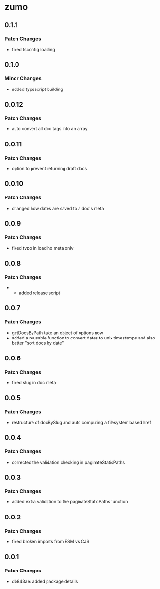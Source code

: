 # zumo

## 0.1.1

### Patch Changes

- fixed tsconfig loading

## 0.1.0

### Minor Changes

- added typescript building

## 0.0.12

### Patch Changes

- auto convert all doc tags into an array

## 0.0.11

### Patch Changes

- option to prevent returning draft docs

## 0.0.10

### Patch Changes

- changed how dates are saved to a doc's meta

## 0.0.9

### Patch Changes

- fixed typo in loading meta only

## 0.0.8

### Patch Changes

- - added release script

## 0.0.7

### Patch Changes

- getDocsByPath take an object of options now
- added a reusable function to convert dates to unix timestamps and also better
  "sort docs by date"

## 0.0.6

### Patch Changes

- fixed slug in doc meta

## 0.0.5

### Patch Changes

- restructure of docBySlug and auto computing a filesystem based href

## 0.0.4

### Patch Changes

- corrected the validation checking in paginateStaticPaths

## 0.0.3

### Patch Changes

- added extra validation to the paginateStaticPaths function

## 0.0.2

### Patch Changes

- fixed broken imports from ESM vs CJS

## 0.0.1

### Patch Changes

- db843ae: added package details
